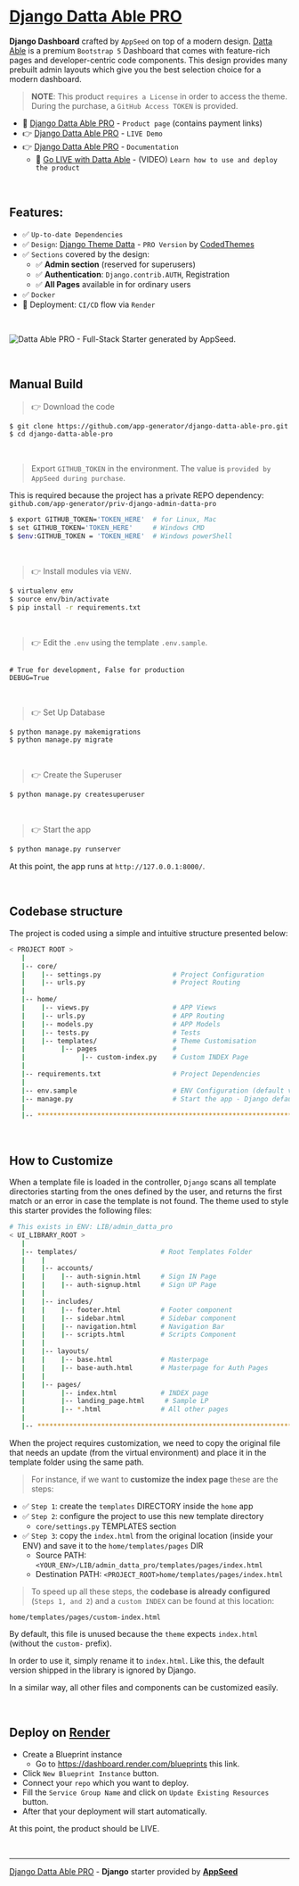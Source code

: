 # [Django Datta Able PRO](https://appseed.us/product/datta-able-pro/django/)

**Django Dashboard** crafted by `AppSeed` on top of a modern design. [Datta Able](https://appseed.us/product/datta-able-pro/django/) is a premium `Bootstrap 5` 
Dashboard that comes with feature-rich pages and developer-centric code components. 
This design provides many prebuilt admin layouts which give you the best selection choice for a modern dashboard.

> **NOTE**: This product `requires a License` in order to access the theme. During the purchase, a `GitHub Access TOKEN` is provided. 

- 🛒 [Django Datta Able PRO](https://appseed.us/product/datta-able-pro/django/) - `Product page` (contains payment links)
- 👉 [Django Datta Able PRO](https://django-datta-pro.onrender.com/) - `LIVE Demo`
- 👉 [Django Datta Able PRO](https://docs.appseed.us/products/django-dashboards/datta-able-pro/) - `Documentation`
  - 🚀 [Go LIVE with Datta Able](https://www.youtube.com/watch?v=-q57F2qxgXo) - (VIDEO) `Learn how to use and deploy the product`

<br />

## Features: 

- ✅ `Up-to-date Dependencies`
- ✅ `Design`: [Django Theme Datta](https://github.com/app-generator/django-admin-datta-pro) - `PRO Version` by [CodedThemes](https://codedthemes.com/?ref=appseed)
- ✅ `Sections` covered by the design:
  - ✅ **Admin section** (reserved for superusers)
  - ✅ **Authentication**: `Django.contrib.AUTH`, Registration
  - ✅ **All Pages** available in for ordinary users 
- ✅ `Docker`
- 🚀 Deployment: `CI/CD` flow via `Render` 

<br />

![Datta Able PRO - Full-Stack Starter generated by AppSeed.](https://user-images.githubusercontent.com/51070104/170474361-a58da82b-fff9-4a59-81a8-7ab99f478f48.png)

<br />

## Manual Build 

> 👉 Download the code  

```bash
$ git clone https://github.com/app-generator/django-datta-able-pro.git
$ cd django-datta-able-pro
```

<br />

> Export `GITHUB_TOKEN` in the environment. The value is `provided by AppSeed during purchase`. 

This is required because the project has a private REPO dependency: `github.com/app-generator/priv-django-admin-datta-pro`

```bash
$ export GITHUB_TOKEN='TOKEN_HERE'  # for Linux, Mac
$ set GITHUB_TOKEN='TOKEN_HERE'     # Windows CMD
$ $env:GITHUB_TOKEN = 'TOKEN_HERE'  # Windows powerShell 
```

<br />

> 👉 Install modules via `VENV`.


```bash
$ virtualenv env
$ source env/bin/activate
$ pip install -r requirements.txt
```

<br />

> 👉 Edit the `.env` using the template `.env.sample`. 

```env

# True for development, False for production
DEBUG=True

```

<br />

> 👉 Set Up Database

```bash
$ python manage.py makemigrations
$ python manage.py migrate
```

<br />

> 👉 Create the Superuser

```bash
$ python manage.py createsuperuser
```

<br />

> 👉 Start the app

```bash
$ python manage.py runserver
```

At this point, the app runs at `http://127.0.0.1:8000/`. 

<br />

## Codebase structure

The project is coded using a simple and intuitive structure presented below:

```bash
< PROJECT ROOT >
   |
   |-- core/                            
   |    |-- settings.py                  # Project Configuration  
   |    |-- urls.py                      # Project Routing
   |
   |-- home/
   |    |-- views.py                     # APP Views 
   |    |-- urls.py                      # APP Routing
   |    |-- models.py                    # APP Models 
   |    |-- tests.py                     # Tests  
   |    |-- templates/                   # Theme Customisation 
   |         |-- pages                   # 
   |              |-- custom-index.py    # Custom INDEX Page      
   |     
   |-- requirements.txt                  # Project Dependencies
   |
   |-- env.sample                        # ENV Configuration (default values)
   |-- manage.py                         # Start the app - Django default start script
   |
   |-- ************************************************************************
```

<br />

## How to Customize 

When a template file is loaded in the controller, `Django` scans all template directories starting from the ones defined by the user, and returns the first match or an error in case the template is not found. 
The theme used to style this starter provides the following files: 

```bash
# This exists in ENV: LIB/admin_datta_pro
< UI_LIBRARY_ROOT >                      
   |
   |-- templates/                     # Root Templates Folder 
   |    |          
   |    |-- accounts/       
   |    |    |-- auth-signin.html     # Sign IN Page
   |    |    |-- auth-signup.html     # Sign UP Page
   |    |
   |    |-- includes/       
   |    |    |-- footer.html          # Footer component
   |    |    |-- sidebar.html         # Sidebar component
   |    |    |-- navigation.html      # Navigation Bar
   |    |    |-- scripts.html         # Scripts Component
   |    |
   |    |-- layouts/       
   |    |    |-- base.html            # Masterpage
   |    |    |-- base-auth.html       # Masterpage for Auth Pages
   |    |
   |    |-- pages/       
   |         |-- index.html           # INDEX page
   |         |-- landing_page.html     # Sample LP
   |         |-- *.html               # All other pages
   |    
   |-- ************************************************************************
```

When the project requires customization, we need to copy the original file that needs an update (from the virtual environment) and place it in the template folder using the same path. 

> For instance, if we want to **customize the index page** these are the steps:

- ✅ `Step 1`: create the `templates` DIRECTORY inside the `home` app
- ✅ `Step 2`: configure the project to use this new template directory
  - `core/settings.py` TEMPLATES section
- ✅ `Step 3`: copy the `index.html` from the original location (inside your ENV) and save it to the `home/templates/pages` DIR
  - Source PATH: `<YOUR_ENV>/LIB/admin_datta_pro/templates/pages/index.html`
  - Destination PATH: `<PROJECT_ROOT>home/templates/pages/index.html`

> To speed up all these steps, the **codebase is already configured** (`Steps 1, and 2`) and a `custom INDEX` can be found at this location:

`home/templates/pages/custom-index.html` 

By default, this file is unused because the `theme` expects `index.html` (without the `custom-` prefix). 

In order to use it, simply rename it to `index.html`. Like this, the default version shipped in the library is ignored by Django. 

In a similar way, all other files and components can be customized easily.

<br />

## Deploy on [Render](https://render.com/)

- Create a Blueprint instance
  - Go to https://dashboard.render.com/blueprints this link.
- Click `New Blueprint Instance` button.
- Connect your `repo` which you want to deploy.
- Fill the `Service Group Name` and click on `Update Existing Resources` button.
- After that your deployment will start automatically.

At this point, the product should be LIVE.

<br />

---
[Django Datta Able PRO](https://appseed.us/product/datta-able-pro/django/) - **Django** starter provided by **[AppSeed](https://appseed.us/)**
